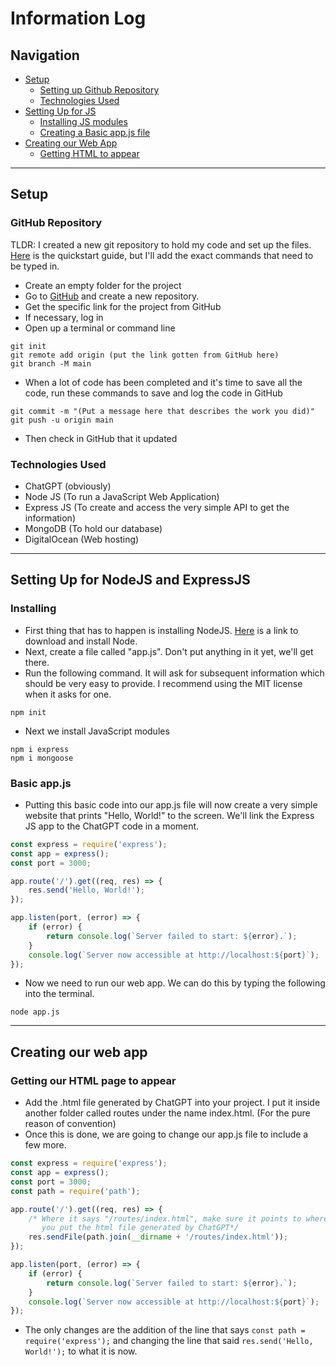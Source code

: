 Information Log
========
## Navigation
* [Setup](#setup)
    * [Setting up Github Repository](#github-repository)
    * [Technologies Used](#technologies-used)
* [Setting Up for JS](#setting-up-for-nodejs-and-expressjs)
    * [Installing JS modules](#installing)
    * [Creating a Basic app.js file](#basic-appjs)
* [Creating our Web App](#creating-our-web-app)
    * [Getting HTML to appear](#getting-our-html-page-to-appear)
---
## Setup
### GitHub Repository
TLDR: I created a new git repository to hold my code and set up the files. [Here](https://docs.github.com/en/get-started/quickstart) is the quickstart guide, but I'll add the exact commands that need to be typed in.
- Create an empty folder for the project
- Go to [GitHub](https://github.com/) and create a new repository.
- Get the specific link for the project from GitHub
- If necessary, log in
- Open up a terminal or command line
```console
git init
git remote add origin (put the link gotten from GitHub here)
git branch -M main
```
- When a lot of code has been completed and it's time to save all the code, run these commands to save and log the code in GitHub
```console
git commit -m "(Put a message here that describes the work you did)"
git push -u origin main
```
- Then check in GitHub that it updated

### Technologies Used
- ChatGPT (obviously)
- Node JS (To run a JavaScript Web Application)
- Express JS (To create and access the very simple API to get the information)
- MongoDB (To hold our database)
- DigitalOcean (Web hosting)
---
## Setting Up for NodeJS and ExpressJS
### Installing
- First thing that has to happen is installing NodeJS. [Here](https://nodejs.org/en/download) is a link to download and install Node.
- Next, create a file called "app.js". Don't put anything in it yet, we'll get there.
- Run the following command. It will ask for subsequent information which should be very easy to provide. I recommend using the MIT license when it asks for one.
```console
npm init
```
- Next we install JavaScript modules
```console
npm i express
npm i mongoose
```
### Basic app.js
- Putting this basic code into our app.js file will now create a very simple website that prints "Hello, World!" to the screen. We'll link the Express JS app to the ChatGPT code in a moment.
```javascript
const express = require('express');
const app = express();
const port = 3000;

app.route('/').get((req, res) => {
	res.send('Hello, World!');
});

app.listen(port, (error) => {
	if (error) {
		return console.log(`Server failed to start: ${error}.`);
	}
	console.log(`Server now accessible at http://localhost:${port}`);
});
```
- Now we need to run our web app. We can do this by typing the following into the terminal.
```console
node app.js
```
---
## Creating our web app
### Getting our HTML page to appear
- Add the .html file generated by ChatGPT into your project. I put it inside another folder called routes under the name index.html. (For the pure reason of convention)
- Once this is done, we are going to change our app.js file to include a few more.
```javascript
const express = require('express');
const app = express();
const port = 3000;
const path = require('path');

app.route('/').get((req, res) => {
	/* Where it says "/routes/index.html", make sure it points to where
       you put the html file generated by ChatGPT*/
	res.sendFile(path.join(__dirname + '/routes/index.html'));
});

app.listen(port, (error) => {
	if (error) {
		return console.log(`Server failed to start: ${error}.`);
	}
	console.log(`Server now accessible at http://localhost:${port}`);
});
```
- The only changes are the addition of the line that says 
```const path = require('express');``` and changing the line that said ```res.send('Hello, World!');``` to what it is now.